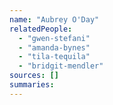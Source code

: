 ```yaml
---
name: "Aubrey O'Day"
relatedPeople:
  - "gwen-stefani"
  - "amanda-bynes"
  - "tila-tequila"
  - "bridgit-mendler"
sources: []
summaries:
---
```


